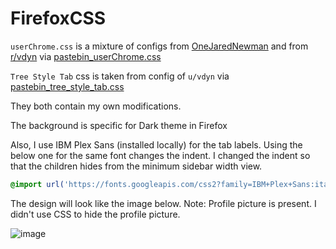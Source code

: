 # FirefoxCSS

`userChrome.css` is a mixture of configs from [OneJaredNewman](https://github.com/OneJaredNewman/firefoxcss/blob/main/userChrome.css) and from [r/vdyn](https://www.reddit.com/r/FirefoxCSS/comments/uldl0q/a_minimal_ui_w_autohiding_tree_style_tabs/) via [pastebin_userChrome.css](https://pastebin.com/raw/hAS9ThW2)

`Tree Style Tab` css is taken from config of `u/vdyn` via [pastebin_tree_style_tab.css](https://pastebin.com/raw/12gq6RGV)

They both contain my own modifications.

The background is specific for Dark theme in Firefox

Also, I use IBM Plex Sans (installed locally) for the tab labels. Using the below one for the same font changes the indent. I changed the indent so that the children hides from the minimum sidebar width view.

```css
@import url('https://fonts.googleapis.com/css2?family=IBM+Plex+Sans:ital,wght@0,100;0,200;0,300;0,400;0,500;0,600;0,700;1,100;1,200;1,300;1,400;1,500;1,600;1,700&display=swap');
```

The design will look like the image below. 
Note: Profile picture is present. I didn't use CSS to hide the profile picture.


![image](https://github.com/Marin-Kitagawa/FirefoxCSS/assets/49131888/8385aa2f-78cd-4a4a-823b-bd1ef334f37f)
